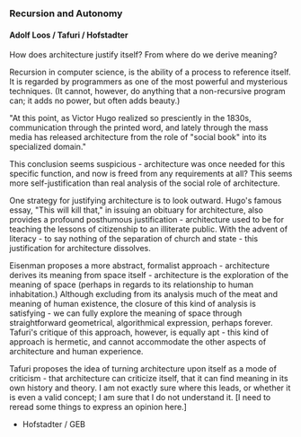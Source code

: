 ### Recursion and Autonomy
#### Adolf Loos / Tafuri / Hofstadter

How does architecture justify itself? From where do we derive meaning?

Recursion in computer science, is the ability of a process to reference itself. It is regarded by programmers as one of the most powerful and mysterious techniques. (It cannot, however, do anything that a non-recursive program can; it adds no power, but often adds beauty.)

"At this point, as Victor Hugo realized so presciently in the 1830s, communication through the printed word, and lately through the mass media has released architecture from the role of "social book" into its specialized domain." 

This conclusion seems suspicious - architecture was once needed for this specific function, and now is freed from any requirements at all? This seems more self-justification than real analysis of the social role of architecture.





One strategy for justifying architecture is to look outward. Hugo's famous essay, "This will kill that," in issuing an obituary for architecture, also provides a profound posthumous justification - architecture used to be for teaching the lessons of citizenship to an illiterate public. With the advent of literacy - to say nothing of the separation of church and state - this justification for architecture dissolves.

Eisenman proposes a more abstract, formalist approach - architecture derives its meaning from space itself - architecture is the exploration of the meaning of space (perhaps in regards to its relationship to human inhabitation.) Although excluding from its analysis much of the meat and meaning of human existence, the closure of this kind of analysis is satisfying - we can fully explore the meaning of space through straightforward geometrical, algorithmical expression, perhaps forever. Tafuri's critique of this approach, however, is equally apt - this kind of approach is hermetic, and cannot accommodate the other aspects of architecture and human experience.

Tafuri proposes the idea of turning architecture upon itself as a mode of criticism - that architecture can criticize itself, that it can find meaning in its own history and theory. I am not exactly sure where this leads, or whether it is even a valid concept; I am sure that I do not understand it. [I need to reread some things to express an opinion here.]

* Hofstadter / GEB